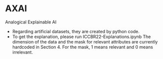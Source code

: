 # AXAI
Analogical Explainable AI

- Regarding artificial datasets, they are created by python code.
- To get the explanation, please run ICCBR22-Explanations.ipynb
  The dimension of the data and the mask for relevant attributes are currently hardcoded in Section 4. For the mask, 1 means relevant and 0 means irrelevant.
